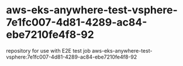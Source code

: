 # aws-eks-anywhere-test-vsphere-7e1fc007-4d81-4289-ac84-ebe7210fe4f8-92
repository for use with E2E test job aws-eks-anywhere-test-vsphere:7e1fc007-4d81-4289-ac84-ebe7210fe4f8-92
